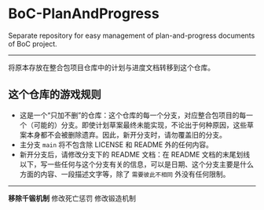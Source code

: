 # BoC-PlanAndProgress

Separate repository for easy management of plan-and-progress documents of BoC project.

_______

将原本存放在整合包项目仓库中的计划与进度文档转移到这个仓库。

## 这个仓库的游戏规则

- 这是一个“只加不删”的仓库：这个仓库的每一个分支，对应整合包项目的每一个（可能的）分支。即使计划草案最终未能实现，不论出于何种原因，这些草案本身都不会被删除遗弃。因此，新开分支时，请勿覆盖旧的分支。
- 主分支 `main` 将不包含除 LICENSE 和 README 外的任何内容。
- 新开分支后，请修改分支下的 README 文档：在 README 文档的末尾划线以下，写一些任何与这个分支有关的信息，可以是日期、这个分支主要是什么方面的内容、一段描述文字等，除了 `需要彼此不相同` 外没有任何限制。

________
**移除千锻机制** 修改死亡惩罚 修改锻造机制
